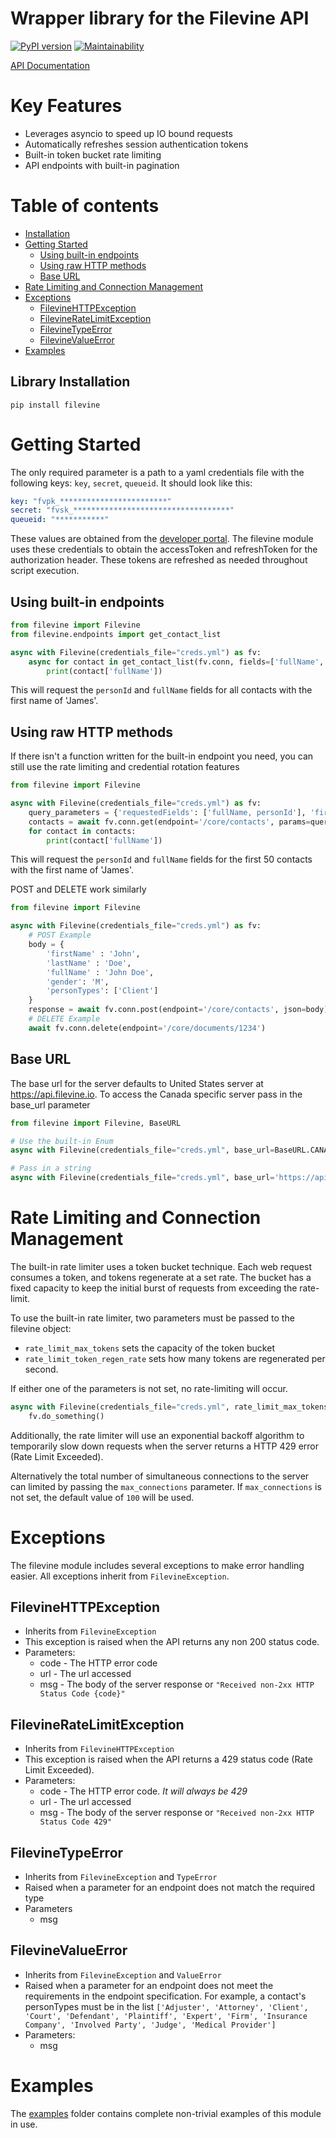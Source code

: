 Wrapper library for the Filevine API
====================================
[![PyPI version](https://badge.fury.io/py/filevine.svg)](https://pypi.org/project/filevine)
[![Maintainability](https://api.codeclimate.com/v1/badges/bf254c3b8df16d56357b/maintainability)](https://codeclimate.com/github/W1ndst0rm/Filevine/maintainability)

[API Documentation](https://developer.filevine.io/v2/overview)

Key Features
============
* Leverages asyncio to speed up IO bound requests
* Automatically refreshes session authentication tokens
* Built-in token bucket rate limiting
* API endpoints with built-in pagination

Table of contents
=================

<!--ts-->
* [Installation](#library-instalation)
* [Getting Started](#getting-started)
    * [Using built-in endpoints](#using-built-in-endpoints)
    * [Using raw HTTP methods](#using-raw-http-methods)
    * [Base URL](#base-url)
* [Rate Limiting and Connection Management](#Rate-Limiting-and-Connection-Management)
* [Exceptions](#exceptions)
    * [FilevineHTTPException](#FilevineHTTPException)
    * [FilevineRateLimitException](#FilevineRateLimitException)
    * [FilevineTypeError](#FilevineTypeError)
    * [FilevineValueError](#FilevineValueError)
* [Examples](#examples)
<!--te-->
## Library Installation
```shell script
pip install filevine
```

Getting Started
=================
The only required parameter is a path to a yaml credentials file with the following keys: `key`, `secret`, `queueid`.
It should look like this:
```yaml
key: "fvpk_************************"
secret: "fvsk_***********************************"
queueid: "***********"
``` 
These values are obtained from the [developer portal](https://portal.filevine.io/).
The filevine module uses these credentials to obtain the accessToken and refreshToken for the authorization header.
These tokens are refreshed as needed throughout script execution. 

 
Using built-in endpoints
------------------------
```python
from filevine import Filevine
from filevine.endpoints import get_contact_list

async with Filevine(credentials_file="creds.yml") as fv:
    async for contact in get_contact_list(fv.conn, fields=['fullName', 'personId'], first_name='James'):
        print(contact['fullName'])
```
This will request the `personId` and `fullName` fields for all contacts with the first name of 'James'.

Using raw HTTP methods
----------------------
If there isn't a function written for the built-in endpoint you need, you can still use the rate limiting
and credential rotation features
```python
from filevine import Filevine

async with Filevine(credentials_file="creds.yml") as fv:
    query_parameters = {'requestedFields': ['fullName, personId'], 'firstName': 'James', 'offset': 0, 'limit': 50}
    contacts = await fv.conn.get(endpoint='/core/contacts', params=query_parameters)
    for contact in contacts:
        print(contact['fullName'])
```
This will request the `personId` and `fullName` fields for the first 50 contacts with the first name of 'James'.

POST and DELETE work similarly
```python
from filevine import Filevine

async with Filevine(credentials_file="creds.yml") as fv:
    # POST Example
    body = {
        'firstName' : 'John',
        'lastName' : 'Doe',
        'fullName' : 'John Doe',
        'gender': 'M',
        'personTypes': ['Client'] 
    }
    response = await fv.conn.post(endpoint='/core/contacts', json=body)
    # DELETE Example
    await fv.conn.delete(endpoint='/core/documents/1234')
```

Base URL
--------
The base url for the server defaults to United States server at https://api.filevine.io.
To access the Canada specific server pass in the base_url parameter
```python
from filevine import Filevine, BaseURL

# Use the built-in Enum
async with Filevine(credentials_file="creds.yml", base_url=BaseURL.CANADA) as fv:

# Pass in a string
async with Filevine(credentials_file="creds.yml", base_url='https://api.filevine.ca') as fv:
```

Rate Limiting and Connection Management
======================================= 
The built-in rate limiter uses a token bucket technique. Each  web request consumes a token,
and tokens regenerate at a set rate. The bucket has a fixed capacity to keep the initial burst of requests
from exceeding the rate-limit.

To use the built-in rate limiter, two parameters must be passed to the filevine object:
* `rate_limit_max_tokens` sets the capacity of the token bucket
* `rate_limit_token_regen_rate` sets how many tokens are regenerated per second.

If either one of the parameters is not set, no rate-limiting will occur.
```python
async with Filevine(credentials_file="creds.yml", rate_limit_max_tokens=10, rate_limit_token_regen_rate=10) as fv:
    fv.do_something()
```
Additionally, the rate limiter will use an exponential backoff algorithm to
temporarily slow down requests when the server returns a HTTP 429 error (Rate Limit Exceeded). 

Alternatively the total number of simultaneous connections to the server can limited by passing
the `max_connections` parameter. If `max_connections` is not set, the default value of `100` will be used.

Exceptions
==========
The filevine module includes several exceptions to make error handling easier.
All exceptions inherit from `FilevineException`.

FilevineHTTPException
---------------------
* Inherits from `FilevineException`
* This exception is raised when the API returns any non 200 status code. 
* Parameters:
    * code - The HTTP error code
    * url - The url accessed
    * msg - The body of the server response or `"Received non-2xx HTTP Status Code {code}"`

FilevineRateLimitException
--------------------------
* Inherits from `FilevineHTTPException`
* This exception is raised when the API returns a 429 status code (Rate Limit Exceeded). 
* Parameters:
    * code - The HTTP error code. *It will always be 429*
    * url - The url accessed
    * msg - The body of the server response or `"Received non-2xx HTTP Status Code 429"`

FilevineTypeError
-----------------
* Inherits from `FilevineException` and `TypeError`
* Raised when a parameter for an endpoint does not match the required type
* Parameters
    * msg

FilevineValueError
------------------
* Inherits from `FilevineException` and `ValueError`
* Raised when a parameter for an endpoint does not meet the requirements in the endpoint specification.
For example, a contact's personTypes must be in the list `['Adjuster', 'Attorney', 'Client', 'Court',
'Defendant', 'Plaintiff', 'Expert', 'Firm', 'Insurance Company', 'Involved Party', 'Judge', 'Medical Provider']`
* Parameters:
    * msg
    
Examples
========
The [examples](examples/README.md) folder contains complete non-trivial examples of this module in use.
